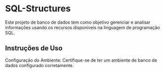 # SQL-Structures
Este projeto de banco de dados tem como objetivo gerenciar e analisar informações usando os recursos disponíveis na linguagem de programação SQL.

## Instruções de Uso
Configuração do Ambiente: Certifique-se de ter um ambiente de banco de dados configurado corretamente.

